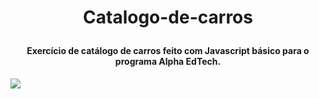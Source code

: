 # <p align="center"> Catalogo-de-carros </p>
#### <p align="center">Exercício de catálogo de carros feito com Javascript básico para o programa Alpha EdTech. </p>
<img src="https://user-images.githubusercontent.com/78851164/125988081-76d5d52b-0ec2-4eb1-b535-ce05726f12d4.jpg" />
